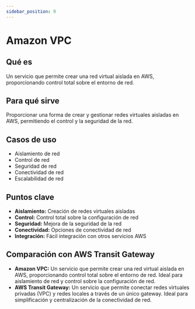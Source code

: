 ```yaml
---
sidebar_position: 9
---
```


# Amazon VPC

## Qué es
Un servicio que permite crear una red virtual aislada en AWS, proporcionando control total sobre el entorno de red.

## Para qué sirve
Proporcionar una forma de crear y gestionar redes virtuales aisladas en AWS, permitiendo el control y la seguridad de la red.

## Casos de uso
- Aislamiento de red
- Control de red
- Seguridad de red
- Conectividad de red
- Escalabilidad de red

## Puntos clave
- **Aislamiento:** Creación de redes virtuales aisladas
- **Control:** Control total sobre la configuración de red
- **Seguridad:** Mejora de la seguridad de la red
- **Conectividad:** Opciones de conectividad de red
- **Integración:** Fácil integración con otros servicios AWS

## Comparación con AWS Transit Gateway
- **Amazon VPC:** Un servicio que permite crear una red virtual aislada en AWS, proporcionando control total sobre el entorno de red. Ideal para aislamiento de red y control sobre la configuración de red.
- **AWS Transit Gateway:** Un servicio que permite conectar redes virtuales privadas (VPC) y redes locales a través de un único gateway. Ideal para simplificación y centralización de la conectividad de red. 